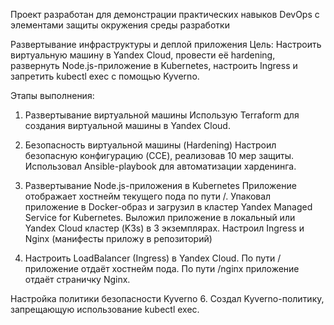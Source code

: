 Проект разработан для демонстрации практических навыков DevOps c элементами защиты окружения среды разработки

Развертывание инфраструктуры и деплой приложения
Цель:
Настроить виртуальную машину в Yandex Cloud, провести её hardening, развернуть Node.js-приложение в Kubernetes, настроить Ingress и запретить kubectl exec с помощью Kyverno.

Этапы выполнения:
1. Развертывание виртуальной машины
Использую Terraform для создания виртуальной машины в Yandex Cloud.

2. Безопасность виртуальной машины (Hardening)
Настроил безопасную конфигурацию (CCE), реализовав 10 мер защиты.
Использовал Ansible-playbook для автоматизации харденинга.

3. Развертывание Node.js-приложения в Kubernetes
Приложение отображает хостнейм текущего пода по пути /.
Упаковал приложение в Docker-образ и загрузил в кластер Yandex Managed Service for Kubernetes.
Выложил приложение в локальный или Yandex Cloud кластер (K3s) в 3 экземплярах.
Настроил Ingress и Nginx (манифесты приложу в репозиторий)

4. Настроить LoadBalancer (Ingress) в Yandex Cloud.
По пути / приложение отдаёт хостнейм пода.
По пути /nginx приложение отдаёт страничку Nginx.

Настройка политики безопасности Kyverno
6. Создал Kyverno-политику, запрещающую использование kubectl exec.
